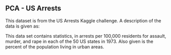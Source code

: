 ## PCA - US Arrests


This dataset is from the US Arrests Kaggle challenge.
A description of the data is given as:

This data set contains statistics, in arrests per 100,000 residents for assault, murder, and rape in each of the 50 US states in 1973. Also given is the percent of the population living in urban areas.
